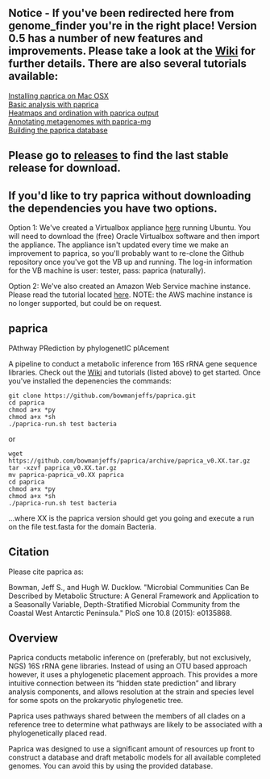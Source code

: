 ## Notice - If you've been redirected here from genome_finder you're in the right place!  Version 0.5 has a number of new features and improvements.  Please take a look at the [Wiki](https://github.com/bowmanjeffs/paprica/wiki) for further details.  There are also several tutorials available:
[Installing paprica on Mac OSX](http://www.polarmicrobes.org/installing-paprica-on-mac-osx/)  
[Basic analysis with paprica](http://www.polarmicrobes.org/analysis-with-paprica/)  
[Heatmaps and ordination with paprica output](https://www.polarmicrobes.org/tutorial-basic-heatmaps-and-ordination-with-paprica-output)  
[Annotating metagenomes with paprica-mg](http://www.polarmicrobes.org/tutorial-annotating-metagenomes-with-paprica-mg/)  
[Building the paprica database](http://www.polarmicrobes.org/building-the-paprica-database/)  

## Please go to [releases](https://github.com/bowmanjeffs/paprica/releases) to find the last stable release for download.

## If you'd like to try paprica without downloading the dependencies you have two options.
Option 1: We've created a Virtualbox appliance [here](http://www.polarmicrobes.org/extras/paprica-demo.ova) running Ubuntu.  You will need to download the (free) Oracle Virtualbox software and then import the appliance. The appliance isn't updated every time we make an improvement to paprica, so you'll probably want to re-clone the Github repository once you've got the VB up and running.  The log-in information for the VB machine is user: tester, pass: paprica (naturally).

Option 2: We've also created an Amazon Web Service machine instance.  Please read the tutorial located [here](http://www.polarmicrobes.org/paprica-on-the-cloud/).  NOTE: the AWS machine instance is no longer supported, but could be on request.

## paprica
PAthway PRediction by phylogenetIC plAcement

A pipeline to conduct a metabolic inference from 16S rRNA gene sequence libraries.  Check out the [Wiki](https://github.com/bowmanjeffs/paprica/wiki) and tutorials (listed above) to get started.  Once you've installed the depenencies the commands:

```
git clone https://github.com/bowmanjeffs/paprica.git
cd paprica
chmod a+x *py
chmod a+x *sh
./paprica-run.sh test bacteria
```
or
```
wget https://github.com/bowmanjeffs/paprica/archive/paprica_v0.XX.tar.gz
tar -xzvf paprica_v0.XX.tar.gz
mv paprica-paprica_v0.XX paprica
cd paprica
chmod a+x *py
chmod a+x *sh
./paprica-run.sh test bacteria
```
...where XX is the paprica version should get you going and execute a run on the file test.fasta for the domain Bacteria.

## Citation

Please cite paprica as:

Bowman, Jeff S., and Hugh W. Ducklow. "Microbial Communities Can Be Described by Metabolic Structure: A General Framework and Application to a Seasonally Variable, Depth-Stratified Microbial Community from the Coastal West Antarctic Peninsula." PloS one 10.8 (2015): e0135868.

## Overview

Paprica conducts metabolic inference on (preferably, but not exclusively, NGS) 16S rRNA gene libraries.  Instead of using an OTU based approach however, it uses a phylogenetic placement approach.  This provides a more intuitive connection between its “hidden state prediction” and library analysis components, and allows resolution at the strain and species level for some spots on the prokaryotic phylogenetic tree.

Paprica uses pathways shared between the members of all clades on a reference tree to determine what pathways are likely to be associated with a phylogenetically placed read.

Paprica was designed to use a significant amount of resources up front to construct a database and draft metabolic models for all available completed genomes.  You can avoid this by using the provided database. 
